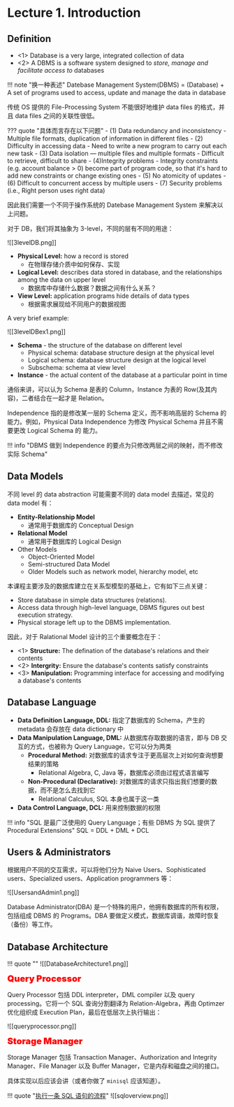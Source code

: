 
# Lecture 1. Introduction

## Definition

- <1> Database is a very large, integrated collection of data
- <2> A DBMS is a software system designed to *store, manage and facilitate access to* databases

!!! note "换一种表述"
	Datebase Management System(DBMS) = (Database) + A set of programs used to access, update and manage the data in database

传统 OS 提供的 File-Processing System 不能很好地维护 data files 的格式，并且 data files 之间的关联性很低。

??? quote "具体而言存在以下问题"
	- (1) Data redundancy and inconsistency
		- Multiple file formats, duplication of information in different files
	- (2) Difficulty in accessing data
		- Need to write a new program to carry out each new task
	- (3) Data isolation — multiple files and multiple formats
		- Difficult to retrieve, difficult to share
	- (4)Integrity problems
		- Integrity constraints  (e.g. account balance > 0) become part of program code, so that it's hard to add new constraints or change existing ones
	- (5) No atomicity of updates
	- (6) Difficult to concurrent access by multiple users
	- (7) Security problems (i.e., Right person uses right data)

因此我们需要一个不同于操作系统的 Datebase Management System 来解决以上问题。

对于 DB，我们将其抽象为 3-level，不同的层有不同的用途：

![[3levelDB.png]]

- **Physical Level:** how a record is stored
	- 在物理存储介质中如何保存、实现
- **Logical Level:** describes data stored in database, and the relationships among the data on upper level
	- 数据库中存储什么数据？数据之间有什么关系？
- **View Level:** application programs hide details of data types
	- 根据需求展现给不同用户的数据视图

A very brief example:

![[3levelDBex1.png]]

- **Schema** - the structure of the database on different level
	- Physical schema: database structure design at the physical level
	- Logical schema: database structure design at the logical level
	- Subschema: schema at view level
- **Instance** - the actual content of the database at a particular point in time

通俗来讲，可以认为 Schema 是表的 Column，Instance 为表的 Row(及其内容)，二者结合在一起才是 Relation。

Independence 指的是修改某一层的 Schema 定义，而不影响高层的 Schema 的能力。例如，Physical Data Independence 为修改 Physical Schema 并且不需要更改 Logical Schema 的 能力。

!!! info "DBMS 做到 Independence 的要点为只修改两层之间的映射，而不修改实际 Schema"

## Data Models

不同 level 的 data abstraction 可能需要不同的 data model 去描述，常见的 data model 有：

- **Entity-Relationship Model**
	- 通常用于数据库的 Conceptual Design
- **Relational Model**
	- 通常用于数据库的 Logical Design
- Other Models
	- Object-Oriented Model
	- Semi-structured Data Model
	- Older Models such as network model, hierarchy model, etc

本课程主要涉及的数据库建立在关系型模型的基础上，它有如下三点关键：

- Store database in simple data structures (relations).
- Access data through high-level language, DBMS figures out best execution strategy.
- Physical storage left up to the DBMS implementation.

因此，对于 Ralational Model 设计的三个重要概念在于：

- <1> **Structure:** The defination of the database's relations and their contents
- <2> **Intergrity:** Ensure the database's contents satisfy constraints
- <3> **Manipulation:** Programming interface for accessing and modifying a database's contents

## Database Language

- **Data Definition Language, DDL:** 指定了数据库的 Schema，产生的 metadata 会存放在 data dictionary 中
- **Data Manipulation Language, DML:** 从数据库存取数据的语言，即与 DB 交互的方式，也被称为 Query Language，它可以分为两类
	- **Procedural Method:** 对数据库的请求专注于更高层次上对如何查询想要结果的策略
	    - Relational Algebra, C, Java 等，数据库必须由过程式语言编写
	- **Non-Procedural (Declarative):** 对数据库的请求只指出我们想要的数据，而不是怎么去找到它
	    - Relational Calculus, SQL 本身也属于这一类
- **Data Control Language, DCL:** 用来控制数据的权限

!!! info "SQL 是最广泛使用的 Query Language；有些 DBMS 为 SQL 提供了 Procedural Extensions"
	SQL = DDL + DML + DCL

## Users & Administrators

根据用户不同的交互需求，可以将他们分为 Naive Users、Sophisticated users、Specialized users、Application programmers 等：

![[UsersandAdmin1.png]]

Database Administrator(DBA) 是一个特殊的用户，他拥有数据库的所有权限，包括组成 DBMS 的 Programs。DBA 要做定义模式，数据库调谐，故障时恢复（备份）等工作。

## Database Architecture

!!! quote ""
	![[DatabaseArchitecture1.png]]

<font style="font-weight: 1000;font-size: 20px" color="red">Query Processor</font>

Query Processor 包括 DDL interpreter，DML compiler 以及 query processing。它将一个 SQL 查询分割翻译为 Relation-Algebra，再由 Optimzer 优化组织成 Execution Plan，最后在低层次上执行输出：

![[queryprocessor.png]]

<font style="font-weight: 1000;font-size: 20px" color="red">Storage Manager</font>

Storage Manager 包括 Transaction Manager、Authorization and Integrity Manager、File Manager 以及 Buffer Manager，它是内存和磁盘之间的接口。

具体实现以后应该会讲（或者你做了 `minisql` 应该知道）。

!!! quote "[执行一条 SQL 语句的流程](https://xiaolincoding.com/)"
	![[sqloverview.png]]